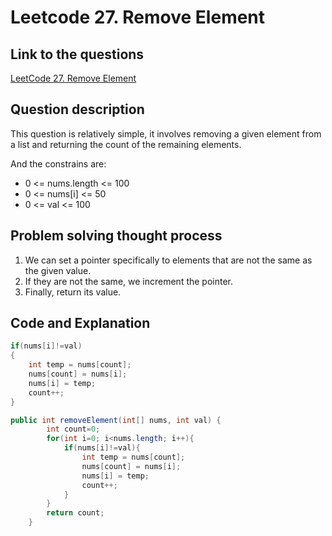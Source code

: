 # Leetcode 27. Remove Element

## Link to the questions

[LeetCode 27. Remove Element](https://leetcode.com/problems/remove-element/description/)

## Question description

This question is relatively simple, it involves removing a given element from a list and returning the count of the remaining elements. 

And the constrains are:
 - 0 <= nums.length <= 100
 - 0 <= nums[i] <= 50
 - 0 <= val <= 100

## Problem solving thought process

1. We can set a pointer specifically to elements that are not the same as the given value.
2. If they are not the same, we increment the pointer.
3. Finally, return its value.

## Code and Explanation

```java
if(nums[i]!=val)
{
    int temp = nums[count];
    nums[count] = nums[i];
    nums[i] = temp;
    count++;
}
```

```java
public int removeElement(int[] nums, int val) {
        int count=0;
        for(int i=0; i<nums.length; i++){
            if(nums[i]!=val){
                int temp = nums[count];
                nums[count] = nums[i];
                nums[i] = temp;
                count++;
            }
        }
        return count;
    }
```